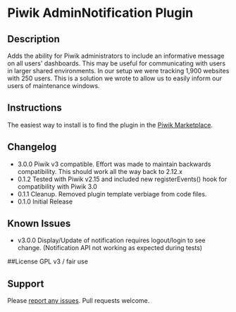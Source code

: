 # Piwik AdminNotification Plugin
## Description
Adds the ability for Piwik administrators to include an informative message on all users' dashboards. This may be useful for communicating with users in larger shared environments. In our setup we were tracking 1,900 websites with 250 users. This is a solution we wrote to allow us to easily inform our users of maintenance windows.

## Instructions
The easiest way to install is to find the plugin in the [Piwik Marketplace](http://plugins.piwik.org/).

## Changelog
* 3.0.0 Piwik v3 compatible. Effort was made to maintain backwards compatibility. This should work all the way back to 2.12.x
* 0.1.2 Tested with Piwik v2.15 and included new registerEvents() hook for compatibility with Piwik 3.0
* 0.1.1 Cleanup. Removed plugin template verbiage from code files.
* 0.1.0 Initial Release

## Known Issues
* v3.0.0 Display/Update of notification requires logout/login to see change. (Notification API not working as expected during tests)

##License
GPL v3 / fair use

## Support
Please [report any issues](https://github.com/jbrule/piwikplugin-AdminNotification/issues). Pull requests welcome.
